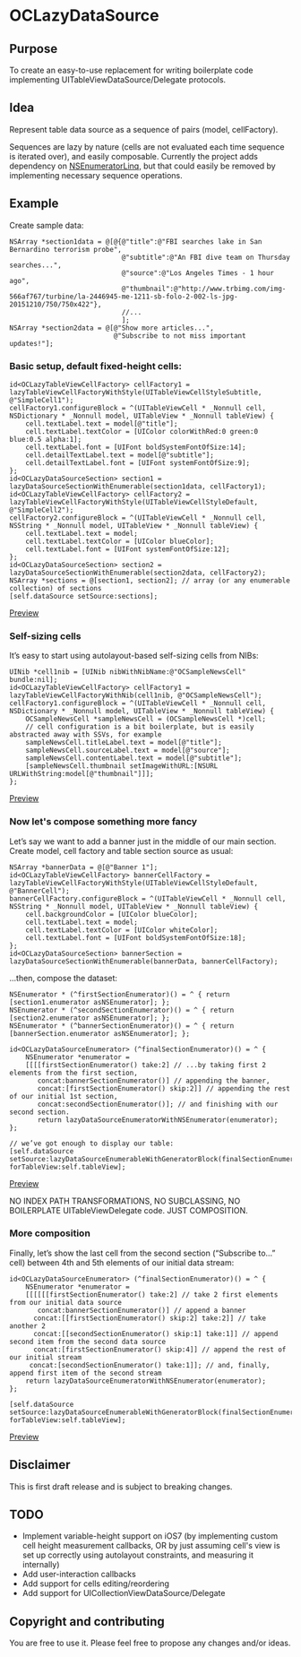 # OCLazyDataSource

## Purpose

To create an easy-to-use replacement for writing boilerplate code implementing UITableViewDataSource/Delegate protocols.

## Idea

Represent table data source as a sequence of pairs (model, cellFactory).

Sequences are lazy by nature (cells are not evaluated each time sequence is iterated over), and easily composable. Currently the project adds dependency on [NSEnumeratorLinq](https://github.com/k06a/NSEnumeratorLinq), but that could easily be removed by implementing necessary sequence operations.

## Example

Create sample data:
```
NSArray *section1data = @[@{@"title":@"FBI searches lake in San Bernardino terrorism probe",
                            @"subtitle":@"An FBI dive team on Thursday searches...",
                            @"source":@"Los Angeles Times - ‎1 hour ago‎",
                            @"thumbnail":@"http://www.trbimg.com/img-566af767/turbine/la-2446945-me-1211-sb-folo-2-002-ls-jpg-20151210/750/750x422"},
                            //...
                            ];
NSArray *section2data = @[@"Show more articles...",
                          @"Subscribe to not miss important updates!"];
```

### Basic setup, default fixed-height cells:
```
id<OCLazyTableViewCellFactory> cellFactory1 = lazyTableViewCellFactoryWithStyle(UITableViewCellStyleSubtitle, @"SimpleCell1");
cellFactory1.configureBlock = ^(UITableViewCell * _Nonnull cell, NSDictionary * _Nonnull model, UITableView * _Nonnull tableView) {
	cell.textLabel.text = model[@"title"];
	cell.textLabel.textColor = [UIColor colorWithRed:0 green:0 blue:0.5 alpha:1];
	cell.textLabel.font = [UIFont boldSystemFontOfSize:14];
	cell.detailTextLabel.text = model[@"subtitle"];
	cell.detailTextLabel.font = [UIFont systemFontOfSize:9];
};
id<OCLazyDataSourceSection> section1 = lazyDataSourceSectionWithEnumerable(section1data, cellFactory1);
id<OCLazyTableViewCellFactory> cellFactory2 = lazyTableViewCellFactoryWithStyle(UITableViewCellStyleDefault, @"SimpleCell2");
cellFactory2.configureBlock = ^(UITableViewCell * _Nonnull cell, NSString * _Nonnull model, UITableView * _Nonnull tableView) {
	cell.textLabel.text = model;
	cell.textLabel.textColor = [UIColor blueColor];
	cell.textLabel.font = [UIFont systemFontOfSize:12];
};
id<OCLazyDataSourceSection> section2 = lazyDataSourceSectionWithEnumerable(section2data, cellFactory2);
NSArray *sections = @[section1, section2]; // array (or any enumerable collection) of sections
[self.dataSource setSource:sections];
```
[Preview](https://drive.google.com/file/d/0B7S7eiBvB1zXd2I1ZV9taDF0SDg/preview)

### Self-sizing cells

It’s easy to start using autolayout-based self-sizing cells from NIBs:
```
UINib *cell1nib = [UINib nibWithNibName:@"OCSampleNewsCell" bundle:nil];
id<OCLazyTableViewCellFactory> cellFactory1 = lazyTableViewCellFactoryWithNib(cell1nib, @"OCSampleNewsCell");
cellFactory1.configureBlock = ^(UITableViewCell * _Nonnull cell, NSDictionary * _Nonnull model, UITableView * _Nonnull tableView) {
	OCSampleNewsCell *sampleNewsCell = (OCSampleNewsCell *)cell;
	// cell configuration is a bit boilerplate, but is easily abstracted away with SSVs, for example
	sampleNewsCell.titleLabel.text = model[@"title"];
	sampleNewsCell.sourceLabel.text = model[@"source"];
	sampleNewsCell.contentLabel.text = model[@"subtitle"];
	[sampleNewsCell.thumbnail setImageWithURL:[NSURL URLWithString:model[@"thumbnail"]]];
};
```
[Preview](https://drive.google.com/file/d/0B7S7eiBvB1zXTnhDSWcyZmFHVUU/preview)

### Now let's compose something more fancy

Let’s say we want to add a banner just in the middle of our main section.
Create model, cell factory and table section source as usual:
```
NSArray *bannerData = @[@"Banner 1"];
id<OCLazyTableViewCellFactory> bannerCellFactory = lazyTableViewCellFactoryWithStyle(UITableViewCellStyleDefault, @"BannerCell");
bannerCellFactory.configureBlock = ^(UITableViewCell * _Nonnull cell, NSString * _Nonnull model, UITableView * _Nonnull tableView) {
	cell.backgroundColor = [UIColor blueColor];
	cell.textLabel.text = model;
	cell.textLabel.textColor = [UIColor whiteColor];
	cell.textLabel.font = [UIFont boldSystemFontOfSize:18];
};
id<OCLazyDataSourceSection> bannerSection = lazyDataSourceSectionWithEnumerable(bannerData, bannerCellFactory);
```

...then, compose the dataset:

```
NSEnumerator * (^firstSectionEnumerator)() = ^ { return [section1.enumerator asNSEnumerator]; };
NSEnumerator * (^secondSectionEnumerator)() = ^ { return [section2.enumerator asNSEnumerator]; };
NSEnumerator * (^bannerSectionEnumerator)() = ^ { return [bannerSection.enumerator asNSEnumerator]; };

id<OCLazyDataSourceEnumerator> (^finalSectionEnumerator)() = ^ {
    NSEnumerator *enumerator =
    [[[[firstSectionEnumerator() take:2] // ...by taking first 2 elements from the first section,
       concat:bannerSectionEnumerator()] // appending the banner,
       concat:[firstSectionEnumerator() skip:2]] // appending the rest of our initial 1st section,
       concat:secondSectionEnumerator()]; // and finishing with our second section.
       return lazyDataSourceEnumeratorWithNSEnumerator(enumerator);
};

// we’ve got enough to display our table:
[self.dataSource setSource:lazyDataSourceEnumerableWithGeneratorBlock(finalSectionEnumerator) forTableView:self.tableView];
```
[Preview](https://drive.google.com/file/d/0B7S7eiBvB1zXaW9xc0Zjc3B3aTg/preview)

NO INDEX PATH TRANSFORMATIONS, NO SUBCLASSING, NO BOILERPLATE UITableViewDelegate code.
JUST COMPOSITION.

### More composition

Finally, let’s show the last cell from the second section (“Subscribe to…” cell) between 4th and 5th elements of our initial data stream:

```
id<OCLazyDataSourceEnumerator> (^finalSectionEnumerator)() = ^ {
	NSEnumerator *enumerator =
	[[[[[[firstSectionEnumerator() take:2] // take 2 first elements from our initial data source
	   concat:bannerSectionEnumerator()] // append a banner
	  concat:[[firstSectionEnumerator() skip:2] take:2]] // take another 2
	  concat:[[secondSectionEnumerator() skip:1] take:1]] // append second item from the second data source
	  concat:[firstSectionEnumerator() skip:4]] // append the rest of our initial stream
	 concat:[secondSectionEnumerator() take:1]]; // and, finally, append first item of the second stream
	return lazyDataSourceEnumeratorWithNSEnumerator(enumerator);
};

[self.dataSource setSource:lazyDataSourceEnumerableWithGeneratorBlock(finalSectionEnumerator) forTableView:self.tableView];
```
[Preview](https://drive.google.com/file/d/0B7S7eiBvB1zXZUs2VjZyeVNpY0U/preview)


## Disclaimer

This is first draft release and is subject to breaking changes.

## TODO

* Implement variable-height support on iOS7 (by implementing custom cell height measurement callbacks, OR by just assuming cell's view is set up correctly using autolayout constraints, and measuring it internally)
* Add user-interaction callbacks
* Add support for cells editing/reordering
* Add support for UICollectionViewDataSource/Delegate

## Copyright and contributing

You are free to use it.
Please feel free to propose any changes and/or ideas.
